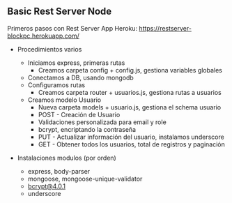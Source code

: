 ## Basic Rest Server Node

Primeros pasos con Rest Server
App Heroku: https://restserver-blockpc.herokuapp.com/

- Procedimientos varios
  - Iniciamos express, primeras rutas
    - Creamos carpeta config + config.js, gestiona variables globales
  - Conectamos a DB, usando mongodb
  - Configuramos rutas
    - Creamos carpeta router + usuarios.js, gestiona rutas a usuarios
  - Creamos modelo Usuario
    - Nueva carpeta models + usuario.js, gestiona el schema usuario
    - POST - Creación de Usuario
    - Validaciones personalizada para email y role
    - bcrypt, encriptando la contraseña
    - PUT - Actualizar información del usuario, instalamos underscore
    - GET - Obtener todos los usuarios, total de registros y paginación

- Instalaciones modulos (por orden)
  - express, body-parser
  - mongoose, mongoose-unique-validator
  - bcrypt@4.0.1
  - underscore